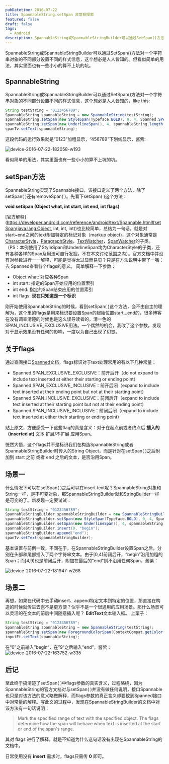 ```yaml
---
pubDatetime: 2016-07-22
title: SpannableString.setSpan 非常规探索
featured: false
draft: false
tags:
  - Android
description: SpannableString或SpannableStringBuilder可以通过SetSpan()方法对一个字符串对象的不同部分设置不同的样式信息，这个想必是人人皆知的。但看似简单的用法，其实里面也有一些小小的算不上坑的坑。
---
```


SpannableString或SpannableStringBuilder可以通过SetSpan()方法对一个字符串对象的不同部分设置不同的样式信息，这个想必是人人皆知的。但看似简单的用法，其实里面也有一些小小的算不上坑的坑。

<!-- more -->

## SpannableString

SpannableString或SpannableStringBuilder可以通过SetSpan()方法对一个字符串对象的不同部分设置不同的样式信息，这个想必是人人皆知的，like this:

```java
String testString = "0123456789";
SpannableString spannableString = new SpannableString(testString);
spannableString.setSpan(new StyleSpan(Typeface.BOLD), 0, 4, Spanned.SPAN_INCLUSIVE_EXCLUSIVE);
spannableString.setSpan(new UnderlineSpan(), 4, spannableString.length(), Spanned.SPAN_INCLUSIVE_EXCLUSIVE);
spanTv.setText(spannableString);
```

这段代码的运行效果就是“0123”加粗显示，“456789”下划线显示，酱紫:

![device-2016-07-22-182058-w193](http://7u2h4k.com1.z0.glb.clouddn.com/device-2016-07-22-182058-1.png)

看似简单的用法，其实里面也有一些小小的算不上坑的坑。

## setSpan方法

SpannableString实现了Spannable接口，该接口定义了两个方法，除了setSpan( )还有removeSpan( )。先看下setSpan( )这个方法：

**void setSpan (Object what, int start, int end, int flags)**

[官方解释](https://developer.android.com/reference/android/text/Spannable.html#setSpan(java.lang.Object, int, int, int))也比较简单，总结为一句话，就是对start~end之间的text附加特定的标记对象（markup object)，这个对象通常是[CharacterStyle](https://developer.android.com/reference/android/text/style/CharacterStyle.html)，[ParagraphStyle](https://developer.android.com/reference/android/text/style/ParagraphStyle.html)，[TextWatcher](https://developer.android.com/reference/android/text/TextWatcher.html)，[SpanWatcher](https://developer.android.com/reference/android/text/SpanWatcher.html)的子类。（PS：本例使用了StyleSpan和UnderlineSpan均为CharacterStyle的子类，还有各种各样的Span及用法可自行发掘，不在本文讨论范围之内）。官方文档中并没有对参数进行一一解释，可能是觉得太过显而易见？只是在方法说明中带了一嘴：去 Spanned查看各个flags的意义。
简单解释一下参数：

- Object what: 对应各种Span
- int start: 指定的Span开始应用的位置索引
- int end: 指定的Span结束应用的位置索引
- int flags: **现在只知道是一个标识**

刚开始使用SpannableString的时候，看到setSpan( )这个方法，会不由自主的理解为，这个里的flags是用来标识要设置Span的起始位置start...end的，很多博客在没有调查清楚的时候也是这么误导读者的，清一色的SPAN_INCLUSIVE_EXCLUSIVE用法。一个偶然的机会，我改了这个参数，发现对于显示效果没有任何的影响，一度以为自己出现了幻觉。

## 关于flags

通过查阅接口[Spanned](https://developer.android.com/reference/android/text/Spanned.html)文档，flags标识对于text处理常用的有以下几种常量：

- Spanned.SPAN_EXCLUSIVE_EXCLUSIVE：前开后开（do not expand to include text inserted at either their starting or ending point）
- Spanned.SPAN_EXCLUSIVE_INCLUSIVE：前开后闭（expand to include text inserted at their ending point but not at their starting point）
- Spanned.SPAN_INCLUSIVE_EXCLUSIVE：前闭后开（expand to include text inserted at their starting point but not at their ending point）
- Spanned.SPAN_INCLUSIVE_INCLUSIVE：前闭后闭（expand to include text inserted at either their starting or ending point）

贴上原文，方便感受一下这些flag的真是含义：对于在起点前或者终点后 **插入的（inserted at)** 文本 扩展/不扩展 应用Span。

恍然大悟，这个flags并不是标识我们在构造SpannableString或者SpannableStringBuilder时传入的String Object，而是针对在setSpan( )之后附加到 start 之前 或者 end 之后的文本，是否沿用Span。

## 场景一

什么情况下可以在setSpan( )之后可以在insert text呢？SpannableString对象和String一样，是不可变对象，那SpannableStringBuilder就和StringBuilder一样是可变的了。新发现一定要试试：

```java
String testString = "0123456789";
SpannableStringBuilder spannableStringBuilder = new SpannableStringBuilder(testString);
spannableStringBuilder.setSpan(new StyleSpan(Typeface.BOLD), 0, 4, Spanned.SPAN_INCLUSIVE_EXCLUSIVE);
spannableStringBuilder.setSpan(new UnderlineSpan(), 4, spannableString.length(), Spanned.SPAN_INCLUSIVE_EXCLUSIVE);
spannableStringBuilder.insert(0, "begin");
spannableStringBuilder.append("end");
spanTv.setText(spannableStringBuilder);
```

基本设置与前例一致，不同在于，在SpannableStringBuilder设置Span之后，分别在头部和尾部插入了两个字符串文本。由于[0,4)前闭后开，“begin”沿用加粗的Span；而[4,9)也是前闭后开，附加在最后的"end"则不沿用任何Span，酱紫：

![device-2016-07-22-181947-w268](http://7u2h4k.com1.z0.glb.clouddn.com/device-2016-07-22-181947.png)

## 场景二

再想，如果在代码中去手动insert、append特定文本到特定的位置，那直接在构造的时候就传进去岂不是更方便？似乎不是一个很通用的应用场景。那什么场景可以灵活的在文本的前后中间随意插入呢？ **EditText**文本输入框。
上栗子：

```java
String testString = "0123456789";
SpannableString spannableString = new SpannableString(testString);
spannableString.setSpan(new ForegroundColorSpan(ContextCompat.getColor(this, R.color.colorGreen)), 0, spannableString.length(), Spanned.SPAN_INCLUSIVE_EXCLUSIVE);
inputEt.setText(spannableString);
```

在“0”之前输入”begin“，在”9“之后输入“end”，酱紫：
![device-2016-07-22-163752-w335](http://7u2h4k.com1.z0.glb.clouddn.com/device-2016-07-22-163752.png)

## 后记

至此终于搞清楚了setSpan( )中flags参数的真实含义，过程略绕，因为SpannableString的官方文档对与setSpan( )并没有做任何说明，接口Spannable也只是对该方法的意义略做解释，而flags参数的真正含义却要挖到Spanned接口中对常量的解释。写此文的过程中，发现在SpannableStringBuilder的文档中对该方法有一句话说明：

> Mark the specified range of text with the specified object. The flags determine how the span will behave when text is inserted at the start or end of the span's range.

其对 flags 进行了解释，就是不知道为什么这句话没有出现在SpannableString的文档中。

日常使用没有 **insert** 需求时，flags只需传 **0** 即可。
